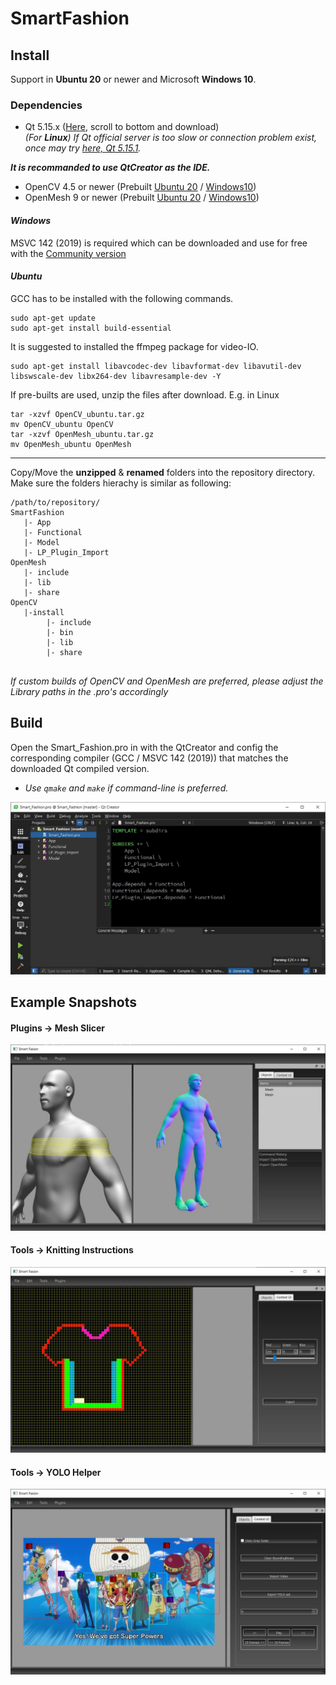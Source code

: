 # SmartFashion


## Install

Support in **Ubuntu 20** or newer and Microsoft **Windows 10**.

### Dependencies
- Qt 5.15.x ([Here](https://www.qt.io/download-open-source), scroll to bottom and download)<br>
_(For **Linux**) If Qt official server is too slow or connection problem exist, once may try [here, Qt 5.15.1](https://ext.bravedbrothers.com/Qt.tar.gz)._

**_It is recommanded to use QtCreator as the IDE._**

- OpenCV 4.5 or newer (Prebuilt [Ubuntu 20](https://ext.bravedbrothers.com/OpenCV_ubuntu.tar.gz) / [Windows10](https://ext.bravedbrothers.com/OpenCV.7z))
- OpenMesh 9 or newer (Prebuilt [Ubuntu 20](https://ext.bravedbrothers.com/OpenMesh_ubuntu.tar.gz) / [Windows10](https://ext.bravedbrothers.com/OpenMesh.7z))

#### _Windows_

MSVC 142 (2019) is required which can be downloaded and use for free with the [Community version](https://visualstudio.microsoft.com/downloads/)

#### _Ubuntu_

GCC has to be installed with the following commands.
```console
sudo apt-get update
sudo apt-get install build-essential
```

It is suggested to installed the ffmpeg package for video-IO.

```console
sudo apt-get install libavcodec-dev libavformat-dev libavutil-dev libswscale-dev libx264-dev libavresample-dev -Y
```

If pre-builts are used, unzip the files after download. E.g. in Linux
```console
tar -xzvf OpenCV_ubuntu.tar.gz
mv OpenCV_ubuntu OpenCV
tar -xzvf OpenMesh_ubuntu.tar.gz
mv OpenMesh_ubuntu OpenMesh
```
___

Copy/Move the **unzipped** & **renamed** folders into the repository directory. Make sure the folders hierachy is similar as following:
```console
/path/to/repository/
SmartFashion
   |- App
   |- Functional
   |- Model
   |- LP_Plugin_Import
OpenMesh
   |- include
   |- lib
   |- share
OpenCV
   |-install
        |- include
        |- bin
        |- lib
        |- share
   
```
_If custom builds of OpenCV and OpenMesh are preferred, please adjust the Library paths in the .pro's accordingly_

## Build

Open the Smart_Fashion.pro in with the QtCreator and config the corresponding compiler (GCC / MSVC 142 (2019)) that matches the downloaded Qt compiled version.
* _Use `qmake` and `make` if command-line is preferred._

![QtCreator](images/QtCreator.JPG)


## Example Snapshots

#### Plugins -> Mesh Slicer

![Slicer](/images/slicer01.JPG)


#### Tools -> Knitting Instructions

![Knitting Instructions](/images/knitinstruction.JPG)


#### Tools -> YOLO Helper

![YOLO Annotator](/images/yolo01.JPG)
